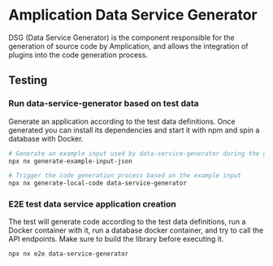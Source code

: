 # Amplication Data Service Generator

DSG (Data Service Generator) is the component responsible for the generation of source code by Amplication, and allows the integration of plugins into the code generation process.

## Testing

### Run data-service-generator based on test data

Generate an application according to the test data definitions. Once generated you can install its dependencies and start it with npm and spin a database with Docker.

```sh
# Generate an example input used by data-service-generator during the generation process
npx nx generate-example-input-json

# Trigger the code generation process based on the example input
npx nx generate-local-code data-service-generator
```

### E2E test data service application creation

The test will generate code according to the test data definitions, run a Docker container with it, run a database docker container, and try to call the API endpoints. Make sure to build the library before executing it.

```
npx nx e2e data-service-generator
```
